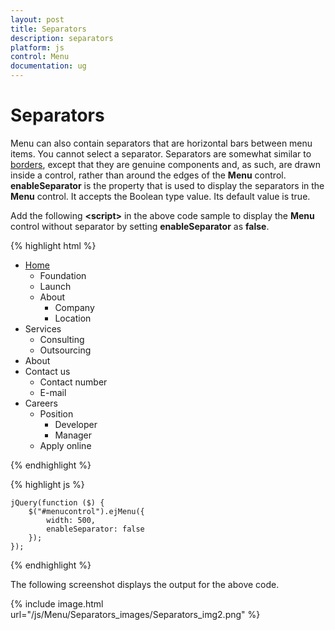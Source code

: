 ```yaml
---
layout: post
title: Separators
description: separators
platform: js
control: Menu
documentation: ug
---
```


# Separators

Menu can also contain separators that are horizontal bars between menu items. You cannot select a separator. Separators are somewhat similar to [borders](http://docs.oracle.com/javase/tutorial/uiswing/components/border.html), except that they are genuine components and, as such, are drawn inside a control, rather than around the edges of the **Menu** control. **enableSeparator** is the property that is used to display the separators in the **Menu** control. It accepts the Boolean type value. Its default value is true. 

 


Add the following **&lt;script&gt;** in the above code sample to display the **Menu** control without separator by setting **enableSeparator** as **false**.

{% highlight html %}

    
<div>
    <ul id="menucontrol">
        <li id="home">
            <a href="#">Home</a>
            <ul>
                <li><a>Foundation</a></li>
                <li><a>Launch</a></li>
                <li>
                    <a>About</a>
                    <ul>
                        <li><a>Company</a></li>
                        <li><a>Location</a></li>
                    </ul>
                </li>
            </ul>
        </li>
        <li id="Services">
            <a>Services</a>
            <ul>
                <li><a>Consulting</a></li>
                <li><a>Outsourcing</a></li>
            </ul>
        </li>
        <li id="About"><a>About</a></li>
        <li id="Contact">
            <a>Contact us</a>
            <ul>
                <li><a>Contact number</a></li>
                <li><a>E-mail</a></li>
            </ul>
        </li>
        <li id="Careers">
            <a>Careers</a>
            <ul>
                <li>
                    <a>Position</a>
                    <ul>
                        <li><a>Developer</a></li>
                        <li><a>Manager</a></li>
                    </ul>
                </li>
                <li><a>Apply online</a></li>
            </ul>
        </li>
    </ul>
</div>

{% endhighlight %}

{% highlight js %}


    jQuery(function ($) {
        $("#menucontrol").ejMenu({
            width: 500,
            enableSeparator: false
        });
    });



{% endhighlight %}



The following screenshot displays the output for the above code. 

{% include image.html url="/js/Menu/Separators_images/Separators_img2.png" %}


